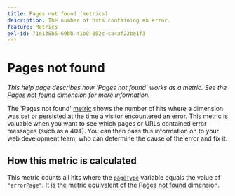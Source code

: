 ```yaml
---
title: Pages not found (metrics)
description: The number of hits containing an error.
feature: Metrics
exl-id: 71e138b5-69bb-41b0-852c-ca4af22be1f3
---
```

# Pages not found

*This help page describes how 'Pages not found' works as a metric. See the [Pages not found](../dimensions/pages-not-found.md) dimension for more information.*

The 'Pages not found' [metric](overview.md) shows the number of hits where a dimension was set or persisted at the time a visitor encountered an error. This metric is valuable when you want to see which pages or URLs contained error messages (such as a 404). You can then pass this information on to your web development team, who can determine the cause of the error and fix it.

## How this metric is calculated

This metric counts all hits where the [`pageType`](/help/implement/vars/page-vars/pagetype.md) variable equals the value of `"errorPage"`. It is the metric equivalent of the [Pages not found](../dimensions/pages-not-found.md) dimension.
